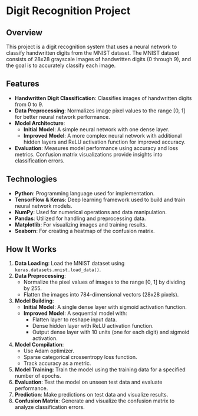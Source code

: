 # Digit Recognition Project

## Overview

This project is a digit recognition system that uses a neural network to classify handwritten digits from the MNIST dataset. The MNIST dataset consists of 28x28 grayscale images of handwritten digits (0 through 9), and the goal is to accurately classify each image.

## Features

- **Handwritten Digit Classification**: Classifies images of handwritten digits from 0 to 9.
- **Data Preprocessing**: Normalizes image pixel values to the range [0, 1] for better neural network performance.
- **Model Architecture**:
  - **Initial Model**: A simple neural network with one dense layer.
  - **Improved Model**: A more complex neural network with additional hidden layers and ReLU activation function for improved accuracy.
- **Evaluation**: Measures model performance using accuracy and loss metrics. Confusion matrix visualizations provide insights into classification errors.

## Technologies

- **Python**: Programming language used for implementation.
- **TensorFlow & Keras**: Deep learning framework used to build and train neural network models.
- **NumPy**: Used for numerical operations and data manipulation.
- **Pandas**: Utilized for handling and preprocessing data.
- **Matplotlib**: For visualizing images and training results.
- **Seaborn**: For creating a heatmap of the confusion matrix.

## How It Works

1. **Data Loading**: Load the MNIST dataset using `keras.datasets.mnist.load_data()`.
2. **Data Preprocessing**:
   - Normalize the pixel values of images to the range [0, 1] by dividing by 255.
   - Flatten the images into 784-dimensional vectors (28x28 pixels).
3. **Model Building**:
   - **Initial Model**: A single dense layer with sigmoid activation function.
   - **Improved Model**: A sequential model with:
     - Flatten layer to reshape input data.
     - Dense hidden layer with ReLU activation function.
     - Output dense layer with 10 units (one for each digit) and sigmoid activation.
4. **Model Compilation**:
   - Use Adam optimizer.
   - Sparse categorical crossentropy loss function.
   - Track accuracy as a metric.
5. **Model Training**: Train the model using the training data for a specified number of epochs.
6. **Evaluation**: Test the model on unseen test data and evaluate performance.
7. **Prediction**: Make predictions on test data and visualize results.
8. **Confusion Matrix**: Generate and visualize the confusion matrix to analyze classification errors.


